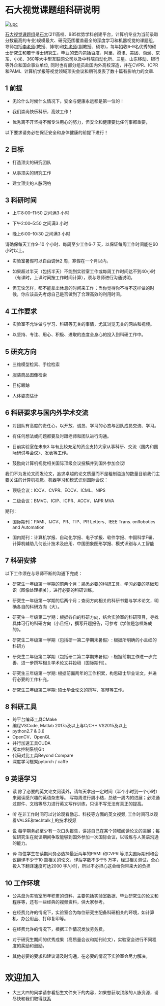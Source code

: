 # 石大视觉课题组科研说明

[![upc](http://i.imgur.com/dAKGeYf.jpg "title")](http://www.upc.edu.cn/)

[石大视觉课题组](https://github.com/UPCCV/UPCCVLab)是[石大](http://www.upc.edu.cn/)(211高校、985优势学科创建平台，计算机专业为当前录取分数最高的专业)规模最大、研究范围覆盖最全的深度学习和机器视觉的课题组，导师包括[李老师](http://computer.upc.edu.cn/2017/0313/c6287a103906/page.htm)(教授、博导)和[刘老师](http://computer.upc.edu.cn/2017/0313/c6287a103939/page.htm)(副教授、硕导)，每年招收6-9名优秀的硕士研究生和若干博士研究生，毕业的去向包括百度、阿里、腾讯、美团、滴滴、京东、小米、360等大中型互联网公司以及中科院自动化所、三星、山东移动、银行等外企和国企事业单位, 同时也有部分组员赴国内外高校深造，并在CVPR、ICPR和PAMI、计算机学报等视觉领域顶尖会议和期刊发表了数十篇有影响力的文章.

## 1 前提

-  无论什么时候什么情况下，安全与健康永远都是第一位的！

-  我们崇尚快乐科研，高效工作！

-  优秀离不开坚持不懈专注用心的努力，但安全和健康要比任何事都重要，
 
以下要求请务必在保证安全和身体健康的前提下进行！

## 2 目标

-  打造顶尖的研究团队

-  从事顶尖的研究工作

-  建立顶尖的人脉网络

## 3 科研时间

- 上午8:00–11:50 之间满3 小时

- 下午2:00–5:50 之间满3 小时

- 晚上6:00–10:30 之间满3 小时

请确保每天工作9-10 个小时、每周至少工作6-7 天，以保证每周工作时间能在60 小时以上。

- 实验室暑假可以自由调休2 周，寒假在一个月以内。

- 如果超过半天（包括半天）不能到实验室工作或每周工作时间达不到40小时（有课时，上课时间按工作时间计算），须与导师进行沟通说明。

- 但无论怎样，都不能拿出休息的时间来工作；当你觉得你不得不这样做的时候，你应该首先考虑自己是否做到了合理高效的利用时间。

## 4 工作要求

- 实验室不允许做与学习、科研等无关的事情，尤其浏览无关的网站和视频。

- 以坚持、专注、用心、积极、进取的态度全身心的投入到科研工作中。

## 5 研究方向

- 三维模型检索、手绘检索

- 服装商品图像检索

- 目标跟踪

- 人体姿态估计

## 6 科研要求与国内外学术交流

- 对团队有高度的责任心，以开放、诚恳、学习的心态与团队成员交流、学习。

- 有任何想法或问题都要及时跟老师和团队进行沟通。

- 目前实验室在未来3 年有比较充足的资金支持大家从事科研、交流（国内和国际研讨与会议）、发表等工作。

- 鼓励向计算机视觉相关国际顶级会议投稿并到国外参加会议!

我们不为发论文而发论文，追求卓越的论文质量而不是粗制滥造的数量目前我们主要关注的计算机视觉、机器学习和模式识别国际会议：

- 顶级会议：ICCV、CVPR、ECCV、ICML、NIPS

- 二级会议：BMVC、ICIP、ICPR、ACCV、IAPR MVA

期刊：
- 国际期刊：PAMI、IJCV、PR、TIP、PR Letters、IEEE Trans. onRobotics and Automation

- 国内期刊：计算机学报、自动化学报、电子学报、软件学报、中国科学F辑、计算机辅助几何设计技术及应用、中国图象图形学报、模式识别与人工智能

## 7 科研安排

以下工作须在与导师不断的沟通下完成：

-  研究生一年级第一学期的前两个月：熟悉必要的科研工具，学习必要的基础知识（图像处理相关），进行必要的科研训练。

-  研究生一年级第一学期的后两个月；查阅方向相关的科研书籍与学术论文，明确各自的科研方向（大）。

-  研究生一年级第二学期：根据各自的科研方向，结合实验室的科研项目，寻找具体可行的科研方向（小且细），撰写开题报告，可参考《学位是怎样炼成的》。

-  研究生二年级第一学期（包括研一第二学期末暑假）: 根据所明确的小且细的科研方

-  研究生二年级第二学期（包括研二第二学期末暑假）: 根据前期工作进一步完善，进一步撰写相关学术论文并投稿（国际期刊）。
 
- 研究生三年级第一学期: 根据前面两年的工作积累，构思硕士毕业论文，并进行必要的工作补充。

- 研究生三年级第二学期: 硕士毕业论文的撰写、答辩等工作。

## 8 科研工具

- 跨平台编译工具CMake
- 编程VSCode, Matlab 2017a及以上与C/C++ VS2015及以上
- python2.7 & 3.6
- OpenCV、OpenGL
- 并行加速工具CUDA
- 版本控制系统Git
- 代码对比工具Beyond Compare
- 深度学习框架pytorch / caffe

## 9 英语学习

- 读 除了必要的英文论文阅读外，请每天拿出一定时间（半个小时到一个小时）来阅读感兴趣的英语杂志等。
写每周进行周小结，总结一周内的进展；必须通过邮件、文档等尽力进行英文写作训练，只读不写无法有真正的提高。

- 听 在非工作时间可以讨论观看励志、科技等方面的英文视频, 工作时间可以观看VALSE和techtalk上的技术视频

- 说 每学期务必至少有一次口头报告，讲述自己在某个领域阅读论文的进展；每位研究生在就读期间争取能够到国外参加一次国际会议，以锻炼与人英语沟通的能力。

- 译 每位学生在读期间务必选择最近两年的PAMI 和CVPR 等顶尖国际期刊和会议翻译不少于10 篇相关的论文，译后字数不少于5 万字，经过相关测试，全心投入下翻译速度可达2000 字/小时，所以不必担心这会给你带来大的负担

## 10 工作环境

- 公共盘为实验室历年积累的资料，主要包括实验室数据、毕业研究生的论文和程序等，还有一些经典的视频资料，供大家参考。

- 在经费允许的情况下，实验室会为每位研究生配备科研相关的环境，如计算机、办公用品、打印复印等。

- 在经费允许的情况下，根据工作情况发放劳务费。

- 对于研究生期间的优秀成果（高质量会议和期刊论文），实验室会进行不同程度的奖励和鼓励。

- 其他必要的要求和建议请及时沟通，在必要的情况下实验室会尽力解决。


# 欢迎加入

* 大三大四的同学请参看招生文件夹下的内容，如果想获取顶级的人脉资源，请尽快和我们取得[联系](http://computer.upc.edu.cn/2017/0313/c6287a103906/page.htm)